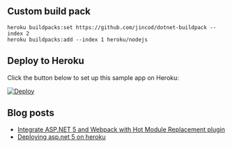 ## Custom build pack
```
heroku buildpacks:set https://github.com/jincod/dotnet-buildpack --index 2
heroku buildpacks:add --index 1 heroku/nodejs
```
## Deploy to Heroku
Click the button below to set up this sample app on Heroku:

[![Deploy](https://www.herokucdn.com/deploy/button.svg)](https://heroku.com/deploy?template=https://github.com/jincod/AspNet5DemoApp)

## Blog posts

- [Integrate ASP.NET 5 and Webpack with Hot Module Replacement plugin](http://jincod.tumblr.com/post/135043543538/integrate-aspnet-5-and-webpack-with-hot-module)
- [Deploying asp.net 5 on heroku](http://jincod.tumblr.com/post/131004166948/deploying-aspnet-5-on-heroku)
